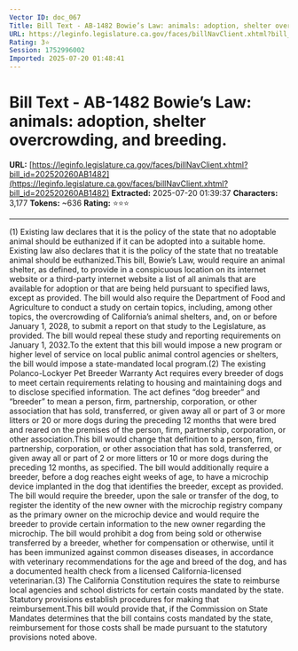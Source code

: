 ```yaml
---
Vector ID: doc_067
Title: Bill Text - AB-1482 Bowie’s Law: animals: adoption, shelter overcrowding, and breeding.
URL: https://leginfo.legislature.ca.gov/faces/billNavClient.xhtml?bill_id=202520260AB1482
Rating: 3⭐
Session: 1752996002
Imported: 2025-07-20 01:48:41
---
```


# Bill Text - AB-1482 Bowie’s Law: animals: adoption, shelter overcrowding, and breeding.

**URL:** [https://leginfo.legislature.ca.gov/faces/billNavClient.xhtml?bill_id=202520260AB1482](https://leginfo.legislature.ca.gov/faces/billNavClient.xhtml?bill_id=202520260AB1482)
**Extracted:** 2025-07-20 01:39:37
**Characters:** 3,177
**Tokens:** ~636
**Rating:** ⭐⭐⭐

---

(1) Existing law declares that it is the policy of the state that no adoptable animal should be euthanized if it can be adopted into a suitable home. Existing law also declares that it is the policy of the state that no treatable animal should be euthanized.This bill, Bowie’s Law, would require an animal shelter, as defined, to provide in a conspicuous location on its internet website or a third-party internet website a list of all animals that are available for adoption or that are being held pursuant to specified laws, except as provided. The bill would also require the Department of Food and Agriculture to conduct a study on certain topics, including, among other topics, the overcrowding of California’s animal shelters, and, on or before January 1, 2028, to submit a report on that study to the Legislature, as
			 provided. The bill would repeal these study and reporting requirements on January 1, 2032.To the extent that this bill would impose a new program or higher level of service on local public animal control agencies or shelters, the bill would impose a state-mandated local program.(2) The existing Polanco-Lockyer Pet Breeder Warranty Act requires every breeder of dogs to meet certain requirements relating to housing and maintaining dogs and to disclose specified information. The act defines “dog breeder” and “breeder” to mean a person, firm, partnership, corporation, or other association that has sold, transferred, or given away all or part of 3 or more litters or 20 or more dogs during the preceding 12 months that were bred and reared on the premises of the person, firm, partnership, corporation, or other association.This bill would change that definition to
			 a person, firm, partnership, corporation, or other association that has sold, transferred, or given away all or part of 2 or more litters or 10 or more dogs during the preceding 12 months, as specified. The bill would additionally require a breeder, before a dog reaches eight weeks of age, to have a microchip device implanted in the dog that identifies the breeder, except as provided. The bill would require the breeder, upon the sale or transfer of the dog, to register the identity of the new owner with the microchip registry company as the primary owner on the microchip device and would require the breeder to provide certain information to the new owner regarding the microchip. The bill would prohibit a dog from being sold or otherwise transferred by a breeder, whether for compensation or otherwise, until it has been immunized against common diseases
			 diseases, in accordance with veterinary recommendations for the age and breed of the dog, and has a documented health check from a licensed California-licensed veterinarian.(3) The California Constitution requires the state to reimburse local agencies and school districts for certain costs mandated by the state. Statutory provisions establish procedures for making that reimbursement.This bill would provide that, if the Commission on State Mandates determines that the bill contains costs mandated by the state, reimbursement for those costs shall be made pursuant to the statutory provisions noted above.